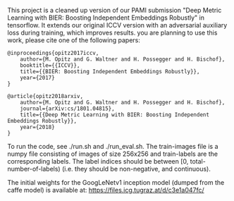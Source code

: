 This project is a cleaned up version of our PAMI submission 
"Deep Metric Learning with BIER: Boosting Independent Embeddings Robustly" in tensorflow. It extends our
original ICCV version with an adversarial auxiliary loss during training, which improves results. 
you are planning to use this work, please cite one of the following papers:


    @inproceedings{opitz2017iccv,
        author={M. Opitz and G. Waltner and H. Possegger and H. Bischof},
        booktitle={{ICCV}},
        title={{BIER: Boosting Independent Embeddings Robustly}},
        year={2017}
    }

    @article{opitz2018arxiv,
        author={M. Opitz and G. Waltner and H. Possegger and H. Bischof},
        journal={arXiv:cs/1801.04815},
        title={{Deep Metric Learning with BIER: Boosting Independent Embeddings Robustly}},
        year={2018}
    }

To run the code, see ./run.sh and ./run_eval.sh.
The train-images file is a numpy file consisting of images of size 256x256 and train-labels are the corresponding
labels. The label indices should be between [0, total-number-of-labels) (i.e. they should be non-negative, and continuous).

The initial weights for the GoogLeNetv1 inception model (dumped from the caffe model) is available at: https://files.icg.tugraz.at/d/c3e1a047fc/
